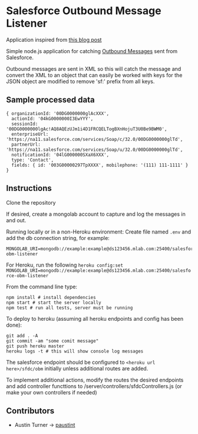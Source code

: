 # Salesforce Outbound Message Listener

Application inspired from [this blog post](https://www.topcoder.com/blog/catching-salesforce-outbound-messages-with-nodejs/)

Simple node.js application for catching [Outbound Messages](https://developer.salesforce.com/page/Outbound_Messaging) sent from Salesforce.

Outbound messages are sent in XML so this will catch the message and convert the XML to an object that can easily be worked with
keys for the JSON object are modified to remove 'sf:' prefix from all keys.

## Sample processed data
```
{ organizationId: '00DG0000000glAcXXX',
  actionId: '04kG0000000I3EwYYY',
  sessionId: '00DG0000000lgAc!AQ8AQEzUJm1i4D1FRCQELTogBXnHojuT3U0Be9BWM0',
  enterpriseUrl: 'https://na11.salesforce.com/services/Soap/c/32.0/00DG0000000glTd',
  partnerUrl: 'https://na11.salesforce.com/services/Soap/u/32.0/00DG0000000glTd',
  notificationId: '04lG000000SXaX6XXX',
  type: 'Contact',
  fields: { id: '003G00000297TpXXXX', mobilephone: '(111) 111-1111' } }
```


## Instructions

Clone the repository

If desired, create a mongolab account to capture and log the messages in and out.

Running locally or in a non-Heroku environment: Create file named `.env` and add the db connection string, for example:

```
MONGOLAB_URI=mongodb://example:example@ds123456.mlab.com:25400/salesforce-obm-listener
```

For Heroku, run the following `heroku config:set MONGOLAB_URI=mongodb://example:example@ds123456.mlab.com:25400/salesforce-obm-listener`

From the command line type:

```
npm install # install dependencies
npm start # start the server locally
npm test # run all tests, server must be running
```

To deploy to heroku (assuming all heroku endpoints and config has been done):
```
git add . -A
git commit -am "some comit message"
git push heroku master
heroku logs -t # this will show console log messages
```

The salesforce endpoint should be configured to `<heroku url here>/sfdc/obm` initially unless additional routes are added.

To implement additional actions, modify the routes the desired endpoints and add controller functtions to /server/controllers/sfdcControllers.js (or make your own controllers if needed)

## Contributors
* Austin Turner -> [paustint](https://github.com/paustint)

